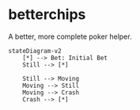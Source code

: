 # betterchips

A better, more complete poker helper.

```mermaid
stateDiagram-v2
    [*] --> Bet: Initial Bet
    Still --> [*]
    
    Still --> Moving
    Moving --> Still
    Moving --> Crash
    Crash --> [*]
```
